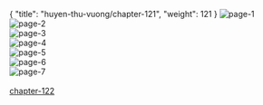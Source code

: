 { "title": "huyen-thu-vuong/chapter-121", "weight": 121 }
<img src="huyen-thu-vuong_0121_01-11dd6cee16c554ec8642b9b40f5c6521.webp" alt="page-1" origin="https://3.bp.blogspot.com/-LsPz_bLL0Sw/V7_NbpHjvDI/AAAAAAAJzc4/pTK-1yrJ1xU/s0/Huyen-Thu-Vuong-Chapter-121-P-2.jpg"><br/>
<img src="huyen-thu-vuong_0121_02-8f6d9e689ea039969265b288e69519ca.webp" alt="page-2" origin="https://3.bp.blogspot.com/-0w8NLkLr444/V7_NcIWmb5I/AAAAAAAJzc8/P1DFP5CDzFM/s0/Huyen-Thu-Vuong-Chapter-121-P-3.jpg"><br/>
<img src="huyen-thu-vuong_0121_03-81a2ff411cf7a3046365ed73cbb2fdd4.webp" alt="page-3" origin="https://3.bp.blogspot.com/-eUmiJoapEGo/V7_NclbXBcI/AAAAAAAJzdA/MRksrZiU9Jw/s0/Huyen-Thu-Vuong-Chapter-121-P-4.jpg"><br/>
<img src="huyen-thu-vuong_0121_04-75bdeb8d8323fd9caa2c5ddfd2e24a88.webp" alt="page-4" origin="https://3.bp.blogspot.com/-2rOqSF6owwE/V7_NdLMR_wI/AAAAAAAJzdE/dlW8eIf82GE/s0/Huyen-Thu-Vuong-Chapter-121-P-5.jpg"><br/>
<img src="huyen-thu-vuong_0121_05-52800f41db7b1bb06e6d6c192b8e6218.webp" alt="page-5" origin="https://3.bp.blogspot.com/-WItF0V3Pcow/V7_NdzxrFhI/AAAAAAAJzdI/pjVmJy_296g/s0/Huyen-Thu-Vuong-Chapter-121-P-6.jpg"><br/>
<img src="huyen-thu-vuong_0121_06-b7283a31b36d47217779e490065031b1.webp" alt="page-6" origin="https://3.bp.blogspot.com/-kdDpZAZYQew/V7_NeeMXvuI/AAAAAAAJzdM/RUcM_TbRVZo/s0/Huyen-Thu-Vuong-Chapter-121-P-7.jpg"><br/>
<img src="huyen-thu-vuong_0121_07-6f095516a46f767c8263357cb461f627.webp" alt="page-7" origin="https://3.bp.blogspot.com/-ThXXihdDakc/V7_NezibIkI/AAAAAAAJzdQ/wiKjAe9gLCA/s0/Huyen-Thu-Vuong-Chapter-121-P-8.jpg"><br/>
<br/><a class="nextchap" href="/huyen-thu-vuong/chapter-122">chapter-122</a>
